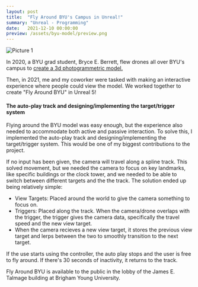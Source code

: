 ```yaml
---
layout: post
title:  "Fly Around BYU's Campus in Unreal!"
summary: "Unreal - Programming"
date:   2021-12-10 00:00:00
preview: /assets/byu-model/preview.png
---
```


![Picture 1](/assets/byu-model/preview.png)

In 2020, a BYU grad student, Bryce E. Berrett, flew drones all over BYU's campus to [create a 3d photogrammetric model.](https://magazine.byu.edu/article/3d-byu-campus-tour/)

Then, in 2021, me and my coworker were tasked with making an interactive experience where people could view the model. We worked together to create "Fly Around BYU" in Unreal 5! 


#### The auto-play track and designing/implementing the target/trigger system

Flying around the BYU model was easy enough, but the experience also needed to accommodate both active and passive interaction. To solve this, I implemented the auto-play track and designing/implementing the target/trigger system. This would be one of my biggest contributions to the project.

If no input has been given, the camera will travel along a spline track. This solved movement, but we needed the camera to focus on key landmarks, like specific buildings or the clock tower, and we needed to be able to switch between different targets and the the track. The solution ended up being relatively simple:

- View Targets: Placed around the world to give the camera something to focus on.
- Triggers: Placed along the track. When the camera/drone overlaps with the trigger, the trigger gives the camera data, specifically the travel speed and the new view target.
- When the camera recieves a new view target, it stores the previous view target and lerps between the two to smoothly transition to the next target.

If the use starts using the controller, the auto play stops and the user is free to fly around. If there's 30 seconds of inactivity, it returns to the track.

Fly Around BYU is available to the public in the lobby of the James E. Talmage building at Brigham Young University.